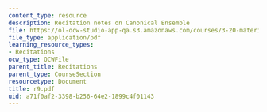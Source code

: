 ```yaml
---
content_type: resource
description: Recitation notes on Canonical Ensemble
file: https://ol-ocw-studio-app-qa.s3.amazonaws.com/courses/3-20-materials-at-equilibrium-sma-5111-fall-2003/a71f0af23398b25664e21899c4f01143_r9.pdf
file_type: application/pdf
learning_resource_types:
- Recitations
ocw_type: OCWFile
parent_title: Recitations
parent_type: CourseSection
resourcetype: Document
title: r9.pdf
uid: a71f0af2-3398-b256-64e2-1899c4f01143
---
```

